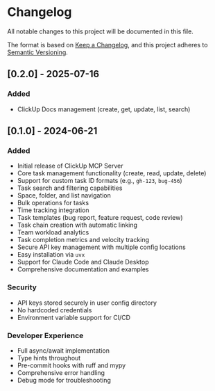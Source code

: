 # Changelog

All notable changes to this project will be documented in this file.

The format is based on [Keep a Changelog](https://keepachangelog.com/en/1.0.0/),
and this project adheres to [Semantic Versioning](https://semver.org/spec/v2.0.0.html).

## [0.2.0] - 2025-07-16

### Added
- ClickUp Docs management (create, get, update, list, search)

## [0.1.0] - 2024-06-21

### Added
- Initial release of ClickUp MCP Server
- Core task management functionality (create, read, update, delete)
- Support for custom task ID formats (e.g., `gh-123`, `bug-456`)
- Task search and filtering capabilities
- Space, folder, and list navigation
- Bulk operations for tasks
- Time tracking integration
- Task templates (bug report, feature request, code review)
- Task chain creation with automatic linking
- Team workload analytics
- Task completion metrics and velocity tracking
- Secure API key management with multiple config locations
- Easy installation via `uvx`
- Support for Claude Code and Claude Desktop
- Comprehensive documentation and examples

### Security
- API keys stored securely in user config directory
- No hardcoded credentials
- Environment variable support for CI/CD

### Developer Experience
- Full async/await implementation
- Type hints throughout
- Pre-commit hooks with ruff and mypy
- Comprehensive error handling
- Debug mode for troubleshooting
